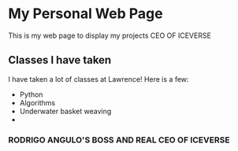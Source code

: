 # My Personal Web Page

This is my web page to display my projects
CEO OF ICEVERSE

## Classes I have taken
I have taken a lot of classes at Lawrence! Here is a few:
- Python
- Algorithms
- Underwater basket weaving
-
### RODRIGO ANGULO'S BOSS AND REAL CEO OF ICEVERSE
